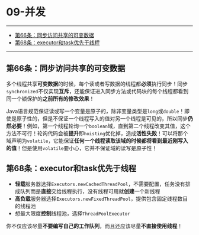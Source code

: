 # 09-并发

---

- [第66条：同步访问共享的可变数据](#第66条同步访问共享的可变数据)
- [第68条：executor和task优先于线程](#第68条executor和task优先于线程)

---

## 第66条：同步访问共享的可变数据

多个线程共享**可变数据**的时候，每个读或者写数据的线程都**必须**执行同步！同步`synchronized`不仅实现**互斥**，还能保证进入同步方法或代码块的每个线程都看到同一个锁保护的**之前所有的修改效果**！

Java语言规范保证读或写一个变量是原子的，除非变量类型是`long`或`double`！即使是原子性的，但是不保证一个线程写入的值对另一个线程是可见的，所以同步**仍然必要**！例如，第一个线程轮询一个`boolean`域，直到第二个线程改变其值，这个方法不可行！轮询代码会被**提升**即`hoisting`优化掉，造成**活性失败**！可以将那个域声明为`volatile`，它能保证**任何一个线程读取该域的时候都将看到最近刚写入的值**！但是使用`volatile`要小心，它并不保证域的读写是原子性！


## 第68条：executor和task优先于线程

* **轻载**服务器选择`Executors.newCachedThreadPool`，不需要配置，任务没有排成队列而是**直接**交给线程执行，没有线程可用就**创建**一个新线程
* **高负载**服务器选择`Executors.newFixedThreadPool`，提供包含固定线程数目的线程池
* 想最大限度**控制**线程池，选择`ThreadPoolExecutor`

你不仅应该尽量**不要编写自己的工作队列**，而且还应该尽量**不直接使用线程**！
